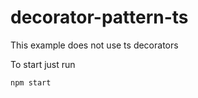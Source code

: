 # decorator-pattern-ts

This example does not use ts decorators

To start just run

```
npm start
```
